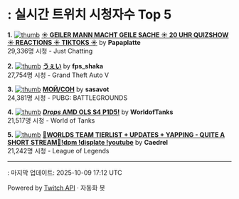 # : 실시간 트위치 시청자수 Top 5

**1.** [![thumb](https://static-cdn.jtvnw.net/previews-ttv/live_user_papaplatte-320x180.jpg)](https://twitch.tv/Papaplatte)
**[☀️ GEILER MANN MACHT GEILE SACHE ☀️ 20 UHR QUIZSHOW ☀️ REACTIONS ☀️ TIKTOKS ☀️](https://twitch.tv/Papaplatte)** by **Papaplatte**<br>29,336명 시청  - Just Chatting

**2.** [![thumb](https://static-cdn.jtvnw.net/previews-ttv/live_user_fps_shaka-320x180.jpg)](https://twitch.tv/fps_shaka)
**[うぇい](https://twitch.tv/fps_shaka)** by **fps_shaka**<br>27,754명 시청  - Grand Theft Auto V

**3.** [![thumb](https://static-cdn.jtvnw.net/previews-ttv/live_user_sasavot-320x180.jpg)](https://twitch.tv/sasavot)
**[МОЙ/СОН](https://twitch.tv/sasavot)** by **sasavot**<br>24,381명 시청  - PUBG: BATTLEGROUNDS

**4.** [![thumb](https://static-cdn.jtvnw.net/previews-ttv/live_user_worldoftanks-320x180.jpg)](https://twitch.tv/WorldofTanks)
**[*Drops* AMD OLS S4 P1D5!](https://twitch.tv/WorldofTanks)** by **WorldofTanks**<br>21,517명 시청  - World of Tanks

**5.** [![thumb](https://static-cdn.jtvnw.net/previews-ttv/live_user_caedrel-320x180.jpg)](https://twitch.tv/Caedrel)
**[🔴WORLDS TEAM TIERLIST + UPDATES + YAPPING - QUITE A SHORT STREAM🔴!dpm !displate !youtube](https://twitch.tv/Caedrel)** by **Caedrel**<br>21,242명 시청  - League of Legends


---
: 마지막 업데이트: 2025-10-09 17:12 UTC

Powered by [Twitch API](https://dev.twitch.tv/docs/api/reference) · 자동화 봇